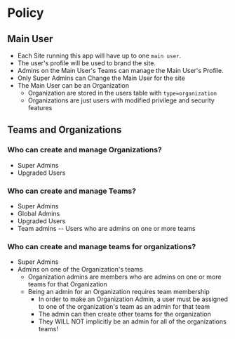 # Policy

## Main User

* Each Site running this app will have up to one `main user`.
* The user's profile will be used to brand the site.
* Admins on the Main User's Teams can manage the Main User's Profile.
* Only Super Admins can Change the Main User for the site
* The Main User can be an Organization
  * Organization are stored in the users table with `type=organization`
  * Organizations are just users with modified privilege and security features

## Teams and Organizations

### Who can create and manage Organizations?

* Super Admins
* Upgraded Users

### Who can create and manage Teams?

* Super Admins
* Global Admins
* Upgraded Users
* Team admins -- Users who are admins on one or more teams

### Who can create and manage teams for organizations?

* Super Admins
* Admins on one of the Organization's teams
  * Organization admins are members who are admins on one or more teams for that Organization
  * Being an admin for an Organization requires team membership
    * In order to make an Organization Admin, a user must be assigned to one of the organization's team as an admin for that team
    * The admin can then create other teams for the organization
    * They WILL NOT implicitly be an admin for all of the organizations teams!
